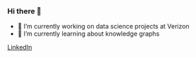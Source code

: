 ### Hi there 👋

- 🔭 I’m currently working on data science projects at Verizon
- 🌱 I’m currently learning about knowledge graphs

[LinkedIn](https://www.linkedin.com/in/vijay-katta-85187986/)
<!--
**VijCodes/VijCodes** is a ✨ _special_ ✨ repository because its `README.md` (this file) appears on your GitHub profile.

Here are some ideas to get you started:

- 🔭 I’m currently working on ...
- 🌱 I’m currently learning ...
- 👯 I’m looking to collaborate on ...
- 🤔 I’m looking for help with ...
- 💬 Ask me about ...
- 📫 How to reach me: ...
- 😄 Pronouns: ...
- ⚡ Fun fact: ...
-->
